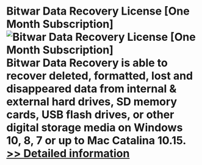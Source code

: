 # Bitwar Data Recovery License [One Month Subscription]<br />![Bitwar Data Recovery License [One Month Subscription]](https://mycommerce.akamaized.net/api/pimages/P300974220/BIG/300974220.PNG)<br />Bitwar Data Recovery is able to recover deleted, formatted, lost and disappeared data from internal & external hard drives, SD memory cards, USB flash drives, or other digital storage media on Windows 10, 8, 7 or up to Mac Catalina 10.15.<br />[>> Detailed information](https://secure.shareit.com/shareit/product.html?productid=300974220&affiliateid=200057808)